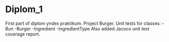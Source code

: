 # Diplom_1
First part of diplom yndex praktikum.
Project Burger.
Unit tests for classes:
  -Bun
  -Burger
  -Ingredient
  -IngredientType
Also added Jacoco unit test coverage report.
